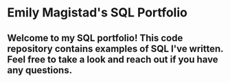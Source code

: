 # Emily Magistad's SQL Portfolio

## Welcome to my SQL portfolio! This code repository contains examples of SQL I've written. Feel free to take a look and reach out if you have any questions.
